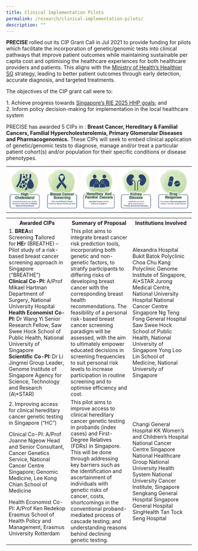 ```yaml
---
title: Clinical Implementation Pilots
permalink: /research/clinical-implementation-pilots/
description: ""
---
```

**PRECISE** rolled out its CIP Grant Call in Jul 2021 to provide funding for pilots which facilitate the incorporation of genetic/genomic tests into clinical pathways that improve patient outcomes while maintaining sustainable per capita cost and optimising the healthcare experiences for both healthcare providers and patients. This aligns with the&nbsp;[Ministry of Health’s Healthier SG](https://www.healthiersg.gov.sg/)&nbsp;strategy, leading to better patient outcomes through early detection, accurate diagnosis, and targeted treatments.

The objectives of the CIP grant call were to:

1\. Achieve progress towards&nbsp;[Singapore’s RIE 2025 HHP goals](https://www.nrf.gov.sg/rie2025-plan/human-health-and-potential); and  
2\. Inform policy decision-making for implementation in the local healthcare system

PRECISE has awarded 5 CIPs in :&nbsp;**Breast Cancer, Hereditary &amp; Familial Cancers, Familial Hypercholesterolemia, Primary Glomerular Diseases and Pharmacogenomics.**&nbsp;These CIPs will seek to embed clinical application of genetic/genomic tests to diagnose, manage and/or treat a particular patient cohort(s) and/or population for their specific conditions or disease phenotypes.

<table>
	<tbody>
		<tr>
			<td style="width:20%">
				<img src="/images/Research/Clinical%20Implementation%20Pilots/hc-image.jpg">
			</td>
			<td style="width:20%">
				<img src="/images/Research/Clinical%20Implementation%20Pilots/bcs-image.jpg">
			</td>
			<td style="width:20%">
				<img src="/images/Research/Clinical%20Implementation%20Pilots/hafc-image.jpg">
			</td>
			<td style="width:20%">
				<img src="/images/Research/Clinical%20Implementation%20Pilots/kd-image.jpg">
			</td>
			<td style="width:20%">
				<img src="/images/Research/Clinical%20Implementation%20Pilots/dr-image.jpg">
			</td>
		</tr>
	</tbody>
	</table>
	
<table>
	<tbody>
		<tr>
			<th>
				Awarded CIPs
			</th>
			<th>
				  Summary of Proposal
			</th>
			<th>
				Institutions Involved
			</th>
		</tr>
		<tr>
			<td style="width:33%">
				1. <b>BREA</b>st Screening&nbsp;<b>T</b>ailored for&nbsp;<b>HE</b>r (BREATHE) – Pilot study of a risk-based breast cancer screening approach in Singapore (“BREATHE”)
<br>
				<b>Clinical Co-PI:</b>  
A/Prof Mikael Hartman  
Department of Surgery, National University Hospital
<br>
				<b>Health Economist Co-PI:</b>  
Dr Wang Yi  
Senior Research Fellow, Saw Swee Hock School of Public Health,  
National University of Singapore
<br>
				<b>Scientific Co-PI:</b>  
Dr Li Jingmei  
Group Leader, Genome Institute of Singapore  
Agency for Science, Technology and Research (A\*STAR)
			</td>
			<td style="width:33%">
				This pilot aims to integrate breast cancer risk prediction tools, incorporating both genetic and non-genetic factors, to stratify participants to differing risks of developing breast cancer with the corresponding breast health recommendations. The feasibility of a personal risk-based breast cancer screening paradigm will be assessed, with the aim to ultimately empower educated decisions in screening frequencies to suit personal risk levels to increase participation in routine screening and to optimise efficiency and cost.
			</td>
			<td style="width:33%">
				Alexandra Hospital  
Bukit Batok Polyclinic  
Choa Chu Kang Polyclinic  
Genome Institute of Singapore, A\*STAR  
Jurong Medical Centre, National University Hospital  
National Cancer Centre Singapore  
Ng Teng Fong General Hospital  
Saw Swee Hock School of Public Health, National University of Singapore  
Yong Loo Lin School of Medicine, National University of Singapore
			</td>
		</tr>
		<tr>
			<td>
				2. Improving access for clinical hereditary cancer genetic testing in Singapore (“HC”)

Clinical Co-PI:
A/Prof Joanne Ngeow
Head and Senior Consultant, Cancer Genetics Service, National Cancer Centre Singapore; Genomic Medicine, Lee Kong Chian School of Medicine

Health Economist Co-PI:
A/Prof Ken Redekop
Erasmus School of Health Policy and Management, Erasmus University Rotterdam
				</td>
			<td>
				This pilot aims to improve access to clinical hereditary cancer genetic testing in probands (index cases) and First-Degree Relatives (FDRs) in Singapore. This will be done through addressing key barriers such as the identification and ascertainment of individuals with genetic risks of cancer, costs, shortcomings in the conventional proband-mediated process of cascade testing; and understanding reasons behind declining genetic testing.
			</td>
			<td>
				Changi General Hospital
KK Women’s and Children’s Hospital
National Cancer Centre Singapore
National Healthcare Group
National University Health System
National University Cancer Institute, Singapore
Sengkang General Hospital
Singapore General Hospital
SingHealth
Tan Tock Seng Hospital
			</td>
		</tr>
	</tbody>
</table>